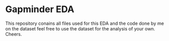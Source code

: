 # Gapminder EDA
This repository conains all files used for this EDA and the code done by me on the dataset feel free to use the dataset for the analysis of your own. Cheers.
